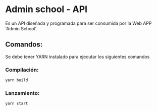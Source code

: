 # Admin school - API
Es un API diseñada y programada para ser consumida por la Web APP 'Admin School'.

## Comandos:
Se debe tener YARN instalado para ejecutar los siguientes comandos

### Compilación:
```bash
yarn build
```

### Lanzamiento:
```bash
yarn start
```
